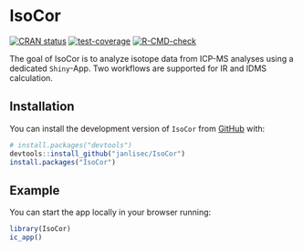 
# IsoCor

<!-- badges: start -->
[![CRAN status](https://www.r-pkg.org/badges/version/IsoCor)](https://CRAN.R-project.org/package=IsoCor)
[![test-coverage](https://github.com/janlisec/IsoCor/actions/workflows/test-coverage.yaml/badge.svg)](https://github.com/janlisec/IsoCor/actions/workflows/test-coverage.yaml)
[![R-CMD-check](https://github.com/janlisec/IsoCor/actions/workflows/R-CMD-check.yaml/badge.svg)](https://github.com/janlisec/IsoCor/actions/workflows/R-CMD-check.yaml)
<!-- badges: end -->

The goal of IsoCor is to analyze isotope data from ICP-MS analyses using a 
dedicated `Shiny`-App. Two workflows are supported for IR and IDMS calculation.

## Installation

You can install the development version of `IsoCor` from 
[GitHub](https://github.com/) with:

``` r
# install.packages("devtools")
devtools::install_github("janlisec/IsoCor")
install.packages("IsoCor")
```

## Example

You can start the app locally in your browser running:

``` r
library(IsoCor)
ic_app()
```

